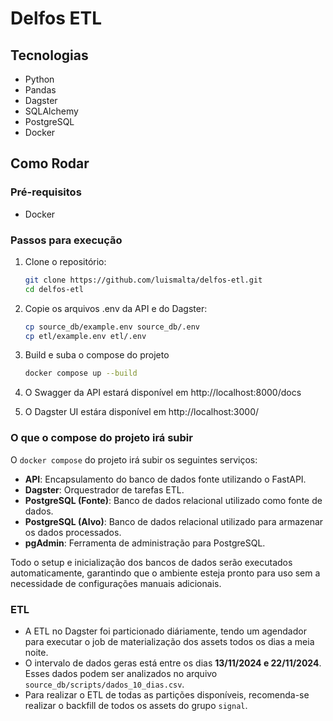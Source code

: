 # Delfos ETL

## Tecnologias
- Python
- Pandas
- Dagster
- SQLAlchemy
- PostgreSQL
- Docker

## Como Rodar

### Pré-requisitos
- Docker

### Passos para execução

1. Clone o repositório:
    ```bash
    git clone https://github.com/luismalta/delfos-etl.git
    cd delfos-etl
    ```

2. Copie os arquivos .env da API e do Dagster:
    ```bash
    cp source_db/example.env source_db/.env
    cp etl/example.env etl/.env
    ```
3. Build e suba o compose do projeto
    ```bash
    docker compose up --build
    ```
4. O Swagger da API estará disponível em http://localhost:8000/docs

5. O Dagster UI estára disponível em http://localhost:3000/
   
### O que o compose do projeto irá subir

O `docker compose` do projeto irá subir os seguintes serviços:
- **API**: Encapsulamento do banco de dados fonte utilizando o FastAPI.
- **Dagster**: Orquestrador de tarefas ETL.
- **PostgreSQL (Fonte)**: Banco de dados relacional utilizado como fonte de dados.
- **PostgreSQL (Alvo)**: Banco de dados relacional utilizado para armazenar os dados processados.
- **pgAdmin**: Ferramenta de administração para PostgreSQL.

Todo o setup e inicialização dos bancos de dados serão executados automaticamente, garantindo que o ambiente esteja pronto para uso sem a necessidade de configurações manuais adicionais.

### ETL
- A ETL no Dagster foi particionado diáriamente, tendo um agendador para executar o job de materialização dos assets todos os dias a meia noite.
- O intervalo de dados geras está entre os dias **13/11/2024 e 22/11/2024**. Esses dados podem ser analizados no arquivo `source_db/scripts/dados_10_dias.csv`.
- Para realizar o ETL de todas as partições disponíveis, recomenda-se realizar o backfill de todos os assets do grupo `signal`.
